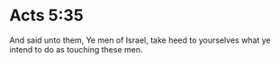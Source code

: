 # Acts 5:35

And said unto them, Ye men of Israel, take heed to yourselves what ye intend to do as touching these men.